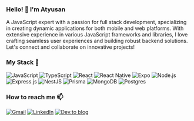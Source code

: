 ### Hello! 👋 I'm Atyusan
A JavaScript expert with a passion for full stack development, specializing in creating dynamic applications for both mobile and web platforms. With extensive experience in various JavaScript frameworks and libraries, I love crafting seamless user experiences and building robust backend solutions. Let's connect and collaborate on innovative projects!

### My Stack 🧠

![JavaScript](https://img.shields.io/badge/-JavaScript-F7DF1E?style=flat-square&logo=javascript&logoColor=black)
![TypeScript](https://img.shields.io/badge/typescript-%23007ACC.svg?style=flat-square&logo=typescript&logoColor=white)
![React](https://img.shields.io/badge/-React-61DAFB?style=flat-square&logo=react&logoColor=black)
![React Native](https://img.shields.io/badge/react_native-%2320232a.svg?style=flat-square&logo=react&logoColor=%2361DAFB)
![Expo](https://img.shields.io/badge/expo-1C1E24?style=lat-square&logo=expo&logoColor=#D04A37)
![Node.js](https://img.shields.io/badge/-Node.js-339933?style=flat-square&logo=node.js&logoColor=white)
![Express.js](https://img.shields.io/badge/express.js-%23404d59.svg?style=flat-square&logo=express&logoColor=%2361DAFB)
![NestJS](https://img.shields.io/badge/nestjs-%23E0234E.svg?style=flat-square&logo=nestjs&logoColor=white)
![Prisma](https://img.shields.io/badge/Prisma-3982CE?style=flat-square&logo=Prisma&logoColor=white)
![MongoDB](https://img.shields.io/badge/MongoDB-%234ea94b.svg?style=flat-squar&logo=mongodb&logoColor=white)
![Postgres](https://img.shields.io/badge/postgres-%23316192.svg?style=flat-squar&logo=postgresql&logoColor=white)

### How to reach me 📫
[![Gmail](https://img.shields.io/badge/Gmail-D14836?style=flat-square&logo=gmail&logoColor=white)](mailto:emmanuelelias455@gmail.com)
[![LinkedIn](https://img.shields.io/badge/linkedin-%230077B5.svg?style=flat-square&logo=linkedin&logoColor=white)](https://www.linkedin.com/in/atyusan)
[![Dev.to blog](https://img.shields.io/badge/dev.to-0A0A0A?style=flat-square&logo=dev.to&logoColor=white)](your_twitter_profile_link)
